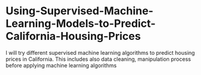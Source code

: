 # Using-Supervised-Machine-Learning-Models-to-Predict-California-Housing-Prices
I will try different supervised machine learning algorithms to predict housing prices in California.
This includes also data cleaning, manipulation process before applying machine learning algorithms
